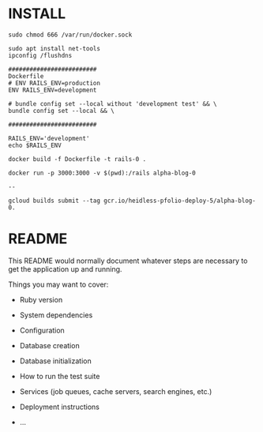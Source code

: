 # INSTALL

```
sudo chmod 666 /var/run/docker.sock

sudo apt install net-tools
ipconfig /flushdns

#########################
Dockerfile
# ENV RAILS_ENV=production
ENV RAILS_ENV=development

# bundle config set --local without 'development test' && \
bundle config set --local && \

#########################

RAILS_ENV='development'
echo $RAILS_ENV

docker build -f Dockerfile -t rails-0 .

docker run -p 3000:3000 -v $(pwd):/rails alpha-blog-0

--

gcloud builds submit --tag gcr.io/heidless-pfolio-deploy-5/alpha-blog-0.

```

# README

This README would normally document whatever steps are necessary to get the
application up and running.

Things you may want to cover:

* Ruby version

* System dependencies

* Configuration

* Database creation

* Database initialization

* How to run the test suite

* Services (job queues, cache servers, search engines, etc.)

* Deployment instructions

* ...
